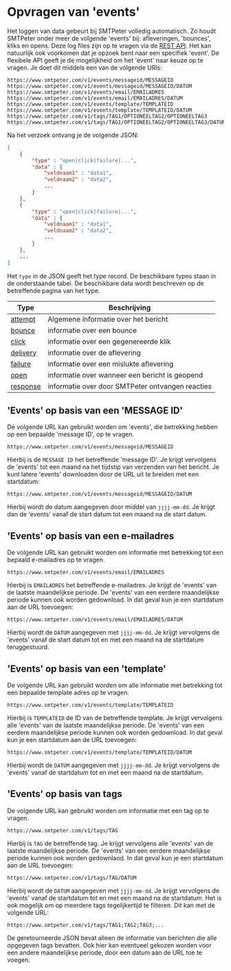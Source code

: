 # Opvragen van 'events'

Het loggen van data gebeurt bij SMTPeter volledig automatisch. Zo houdt SMTPeter 
onder meer de volgende 'events' bij: afleveringen, 'bounces', kliks en opens. 
Deze log files zijn op te vragen via de [REST API](rest-logfiles).
Het kan natuurlijk ook voorkomen dat je opzoek bent naar een specifiek 'event'.
De flexibele API geeft je de mogelijkheid om het 'event' naar keuze op te vragen.
Je doet dit middels een van de volgende URls:

```text
https://www.smtpeter.com/v1/events/messageid/MESSAGEID
https://www.smtpeter.com/v1/events/messageid/MESSAGEID/DATUM
https://www.smtpeter.com/v1/events/email/EMAILADRES
https://www.smtpeter.com/v1/events/email/EMAILADRES/DATUM
https://www.smtpeter.com/v1/events/template/TEMPLATEID
https://www.smtpeter.com/v1/events/template/TEMPLATEID/DATUM
https://www.smtpeter.com/v1/tags/TAG1/OPTIONEELTAG2/OPTIONEELTAG3
https://www.smtpeter.com/v1/tags/TAG1/OPTIONEELTAG2/OPTIONEELTAG3/DATUM
```
Na het verzoek ontvang je de volgende JSON:

```json
[
    {
        "type" : "open|click|failure|...",
        "data" : {
            "veldnaam1" : "data1",
            "veldnaam2" : "data2",
            ...
        }
    },
    {
        "type" : "open|click|failure|...",
        "data" : {
            "veldnaam1" : "data1",
            "veldnaam2" : "data2",
            ...
        }
    },
    ...
]
```
Het `type` in de JSON geeft het type record. De beschikbare types
staan in de onderstaande tabel. De beschikbare data wordt 
beschreven op de betreffende pagina van het type.

| Type                                        | Beschrijving                                      |
| ------------------------------------------- | ------------------------------------------------ |
| [attempt](log-attempts "attempts log file") | Algemene informatie over het bericht             |
| [bounce](log-bounces "bounces log file")    | informatie over een bounce                       |
| [click](log-clicks "clicks log file")       | informatie over een gegenereerde klik            |
| [delivery](log-deliveries)                  | informatie over de aflevering                    |
| [failure](log-failures)                     | informatie over een mislukte aflevering          |
| [open](log-opens "opens log file")          | informatie over wanneer een bericht is geopend   |
| [response](log-responses)                   | informatie over door SMTPeter ontvangen reacties |


## 'Events' op basis van een 'MESSAGE ID'

De volgende URL kan gebruikt worden om 'events', die betrekking 
hebben op een bepaalde 'message ID', op te vragen.

```text
https://www.smtpeter.com/v1/events/messageid/MESSAGEID
```
Hierbij is de `MESSAGE ID` het betreffende 'message ID'. Je krijgt vervolgens de
'events' tot een maand na het tijdstip van verzenden van het bericht.
Je kunt latere 'events' downloaden door de URL uit te breiden
met een startdatum:

```text
https://www.smtpeter.com/v1/events/messageid/MESSAGEID/DATUM
```
Hierbij wordt de datum aangegeven door middel van `jjjj-mm-dd`. Je krijgt dan de 'events'
vanaf de start datum tot een maand na de start datum.


## 'Events' op basis van een e-mailadres

De volgende URL kan gebruikt worden om informatie met betrekking tot
een bepaald e-mailadres op te vragen.

```text
https://www.smtpeter.com/v1/events/email/EMAILADRES
```
Hierbij is `EMAILADRES` het betreffende e-mailadres. Je krijgt de 'events'
van de laatste maandelijkse periode. De 'events' van een eerdere
maandelijkse periode kunnen ook worden gedownload. In dat geval 
kun je een startdatum aan de URL toevoegen:

```text
https://www.smtpeter.com/v1/events/email/EMAILADRES/DATUM
```
Hierbij wordt de `DATUM` aangegeven met `jjjj-mm-dd`. Je krijgt vervolgens de
'events' vanaf de start datum tot en met een maand na de startdatum 
teruggestuurd.

## 'Events' op basis van een 'template'

De volgende URL kan gebruikt worden om alle informatie met betrekking tot
een bepaalde template adres op te vragen.

```text
https://www.smtpeter.com/v1/events/template/TEMPLATEID
```
Hierbij is `TEMPLATEID` de ID van de betreffende template. Je krijgt vervolgens
alle 'events' van de laatste maandelijkse periode. De 'events' van een eerdere 
maandelijkse periode kunnen ook worden gedownload. In dat geval kun je een 
startdatum aan de URL toevoegen:

```text
https://www.smtpeter.com/v1/events/template/TEMPLATEID/DATUM
```
Hierbij wordt de `DATUM` aangegeven met `jjjj-mm-dd`. Je krijgt vervolgens de
'events' vanaf de startdatum tot en met een maand na de startdatum.


## 'Events' op basis van tags

De volgende URL kan gebruikt worden om informatie met een tag op te
vragen.

```text
https://www.smtpeter.com/v1/tags/TAG
```
Hierbij is `TAG` de betreffende tag. Je krijgt vervolgens alle 'events'
van de laatste maandelijkse periode. De 'events' van een eerdere
maandelijkse periode kunnen ook worden gedownlaod. In dat geval kun 
je een startdatum aan de URL toevoegen:

```text
https://www.smtpeter.com/v1/tags/TAG/DATUM
```
Hierbij wordt de `DATUM` aangegeven met `jjjj-mm-dd`. Je krijgt vervolgens de
'events' vanaf de startdatum tot en met een maand na de startdatum. 
Het is ook mogelijk om op meerdere tags tegelijkertijd te filteren. Dit
kan met de volgende URL:

```text
https://www.smtpeter.com/v1/tags/TAG1;TAG2;TAG3;...
```
De geretourneerde JSON bevat alleen de informatie van berichten die alle
opgegeven tags bevatten. Ook hier kan eventueel gekozen worden voor een
andere maandelijkse periode, door een datum aan de URL toe te voegen.
